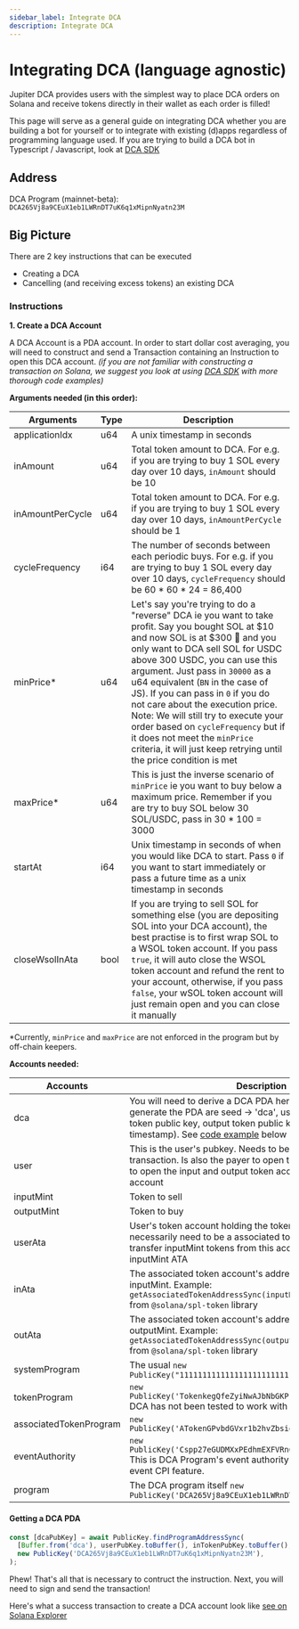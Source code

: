 ```yaml
---
sidebar_label: Integrate DCA
description: Integrate DCA
---
```

# Integrating DCA (language agnostic)

Jupiter DCA provides users with the simplest way to place DCA orders on Solana and receive tokens directly in their wallet as each order is filled!

This page will serve as a general guide on integrating DCA whether you are building a bot for yourself or to integrate with existing (d)apps regardless of programming language used. If you are trying to build a DCA bot in Typescript / Javascript, look at [DCA SDK](/docs/dca/dca-sdk)

## Address
DCA Program (mainnet-beta): `DCA265Vj8a9CEuX1eb1LWRnDT7uK6q1xMipnNyatn23M`

## Big Picture

There are 2 key instructions that can be executed
- Creating a DCA
- Cancelling (and receiving excess tokens) an existing DCA


### Instructions
**1. Create a DCA Account**

A DCA Account is a PDA account. In order to start dollar cost averaging, you will need to construct and send a Transaction containing an Instruction to open this DCA account. *(if you are not familiar with constructing a transaction on Solana, we suggest you look at using [DCA SDK](/docs/dca/dca-sdk) with more thorough code examples)*

**Arguments needed (in this order):**

|Arguments|Type|Description|
|---|---|---|
|applicationIdx|u64|A unix timestamp in seconds|
|inAmount|u64|Total token amount to DCA. For e.g. if you are trying to buy 1 SOL every day over 10 days, `inAmount` should be 10|
|inAmountPerCycle|u64|Total token amount to DCA. For e.g. if you are trying to buy 1 SOL every day over 10 days, `inAmountPerCycle` should be 1|
|cycleFrequency|i64|The number of seconds between each periodic buys. For e.g. if you are trying to buy 1 SOL every day over 10 days, `cycleFrequency` should be 60 * 60 * 24 = 86,400|
|minPrice*|u64|Let's say you're trying to do a "reverse" DCA ie you want to take profit. Say you bought SOL at $10 and now SOL is at $300 🚀 and you only want to DCA sell SOL for USDC above 300 USDC, you can use this argument. Just pass in `30000` as a u64 equivalent (`BN` in the case of JS). If you can pass in `0` if you do not care about the execution price. Note: We will still try to execute your order based on `cycleFrequency` but if it does not meet the `minPrice` criteria, it will just keep retrying until the price condition is met|
|maxPrice*|u64|This is just the inverse scenario of `minPrice` ie you want to buy below a maximum price. Remember if you are try to buy SOL below 30 SOL/USDC, pass in 30 * 100 = 3000|
|startAt|i64|Unix timestamp in seconds of when you would like DCA to start. Pass `0` if you want to start immediately or pass a future time as a unix timestamp in seconds|
|closeWsolInAta|bool|If you are trying to sell SOL for something else (you are depositing SOL into your DCA account), the best practise is to first wrap SOL to a WSOL token account. If you pass `true`, it will auto close the WSOL token account and refund the rent to your account, otherwise, if you pass `false`, your wSOL token account will just remain open and you can close it manually|

*Currently, `minPrice` and `maxPrice` are not enforced in the program but by off-chain keepers.

**Accounts needed:**

|Accounts|Description|
|---|---|
|dca|You will need to derive a DCA PDA here. The 4 buffers used to generate the PDA are seed -> 'dca', user public key, input token public key, output token public key and a uid (use a unix timestamp). See [code example](/docs/dca/integration#getting-a-dca-pda) below|
|user|This is the user's pubkey. Needs to be a signer of the transaction. Is also the payer to open token accounts needed to open the input and output token account for DCA PDA account|
|inputMint|Token to sell|
|outputMint|Token to buy|
|userAta|User's token account holding the token to sell. Does not necessarily need to be a associated token account. Will transfer inputMint tokens from this account to DCA PDA's inputMint ATA|
|inAta|The associated token account's address of DCA PDA for inputMint. Example: `getAssociatedTokenAddressSync(inputMint, dcaPubKey, true)` from `@solana/spl-token` library|
|outAta|The associated token account's address of DCA PDA for outputMint. Example: `getAssociatedTokenAddressSync(outputMint, dcaPubKey, true)` from `@solana/spl-token` library|
|systemProgram|The usual `new PublicKey("11111111111111111111111111111111")`|
|tokenProgram|`new PublicKey('TokenkegQfeZyiNwAJbNbGKPFXCWuBvf9Ss623VQ5DA');` DCA has not been tested to work with Token 2022 yet|
|associatedTokenProgram|`new PublicKey('ATokenGPvbdGVxr1b2hvZbsiqW5xWH25efTNsLJA8knL');`|
|eventAuthority|`new PublicKey('Cspp27eGUDMXxPEdhmEXFVRn6Lt1L7xJyALF3nmnWoBj')` This is DCA Program's event authority for Anchor `0.28.0`'s event CPI feature.|
|program|The DCA program itself `new PublicKey('DCA265Vj8a9CEuX1eb1LWRnDT7uK6q1xMipnNyatn23M')`|



#### Getting a DCA PDA
```js
const [dcaPubKey] = await PublicKey.findProgramAddressSync(
  [Buffer.from('dca'), userPubKey.toBuffer(), inTokenPubKey.toBuffer(), outTokenPubKey.toBuffer(), new BN(parseInt((Date.now() / 1000).toString())).toArrayLike(Buffer, 'le', 8)],
  new PublicKey('DCA265Vj8a9CEuX1eb1LWRnDT7uK6q1xMipnNyatn23M'),
);
```

Phew! That's all that is necessary to contruct the instruction. Next, you will need to sign and send the transaction!

Here's what a success transaction to create a DCA account look like [see on Solana Explorer](https://explorer.solana.com/tx/24kSsH2uLnjSEsYp1mZ6ZmCeGZ8KmYFMDrNJs3nbU6SVH9jwYfcEA6oeRf72CxmzAuUZwFwkyNYvX8ABFc6ABAtv)